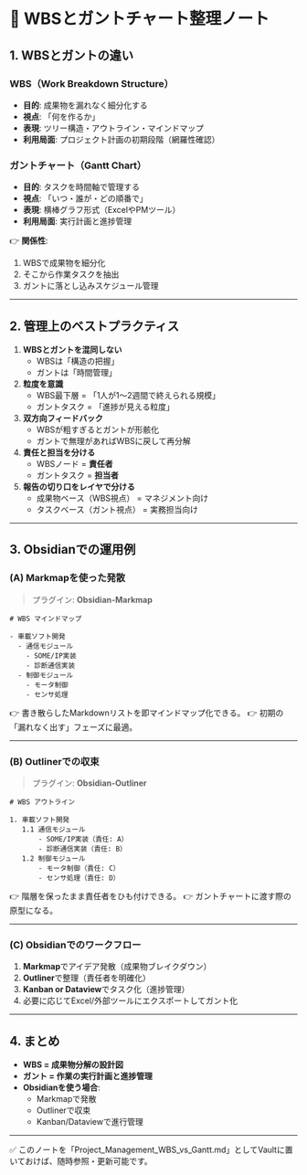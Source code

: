 # 📘 WBSとガントチャート整理ノート

## 1. WBSとガントの違い

### WBS（Work Breakdown Structure）

- **目的**: 成果物を漏れなく細分化する
- **視点**: 「何を作るか」
- **表現**: ツリー構造・アウトライン・マインドマップ
- **利用局面**: プロジェクト計画の初期段階（網羅性確認）

### ガントチャート（Gantt Chart）

- **目的**: タスクを時間軸で管理する
- **視点**: 「いつ・誰が・どの順番で」
- **表現**: 横棒グラフ形式（ExcelやPMツール）
- **利用局面**: 実行計画と進捗管理

👉 **関係性**:

1. WBSで成果物を細分化
2. そこから作業タスクを抽出
3. ガントに落とし込みスケジュール管理

------

## 2. 管理上のベストプラクティス

1. **WBSとガントを混同しない**
   - WBSは「構造の把握」
   - ガントは「時間管理」
2. **粒度を意識**
   - WBS最下層 = 「1人が1〜2週間で終えられる規模」
   - ガントタスク = 「進捗が見える粒度」
3. **双方向フィードバック**
   - WBSが粗すぎるとガントが形骸化
   - ガントで無理があればWBSに戻して再分解
4. **責任と担当を分ける**
   - WBSノード = **責任者**
   - ガントタスク = **担当者**
5. **報告の切り口をレイヤで分ける**
   - 成果物ベース（WBS視点） = マネジメント向け
   - タスクベース（ガント視点） = 実務担当向け

------

## 3. Obsidianでの運用例

### (A) Markmapを使った発散

> プラグイン: **Obsidian-Markmap**

```
# WBS マインドマップ

- 車載ソフト開発
  - 通信モジュール
    - SOME/IP実装
    - 診断通信実装
  - 制御モジュール
    - モータ制御
    - センサ処理
```

👉 書き散らしたMarkdownリストを即マインドマップ化できる。
 👉 初期の「漏れなく出す」フェーズに最適。

------

### (B) Outlinerでの収束

> プラグイン: **Obsidian-Outliner**

```
# WBS アウトライン

1. 車載ソフト開発
   1.1 通信モジュール
       - SOME/IP実装（責任: A）
       - 診断通信実装（責任: B）
   1.2 制御モジュール
       - モータ制御（責任: C）
       - センサ処理（責任: D）
```

👉 階層を保ったまま責任者をひも付けできる。
 👉 ガントチャートに渡す際の原型になる。

------

### (C) Obsidianでのワークフロー

1. **Markmap**でアイデア発散（成果物ブレイクダウン）
2. **Outliner**で整理（責任者を明確化）
3. **Kanban or Dataview**でタスク化（進捗管理）
4. 必要に応じてExcel/外部ツールにエクスポートしてガント化

------

## 4. まとめ

- **WBS = 成果物分解の設計図**
- **ガント = 作業の実行計画と進捗管理**
- **Obsidianを使う場合**:
  - Markmapで発散
  - Outlinerで収束
  - Kanban/Dataviewで進行管理

------

✅ このノートを「Project_Management_WBS_vs_Gantt.md」としてVaultに置いておけば、随時参照・更新可能です。